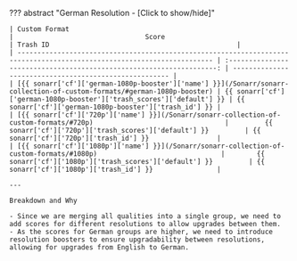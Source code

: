 <!-- markdownlint-disable MD041-->
??? abstract "German Resolution - [Click to show/hide]"

    | Custom Format                                                                                                           |                                 Score                                 | Trash ID                                               |
    | ----------------------------------------------------------------------------------------------------------------------- | :-------------------------------------------------------------------: | ------------------------------------------------------ |
    | [{{ sonarr['cf']['german-1080p-booster']['name'] }}](/Sonarr/sonarr-collection-of-custom-formats/#german-1080p-booster) | {{ sonarr['cf']['german-1080p-booster']['trash_scores']['default'] }} | {{ sonarr['cf']['german-1080p-booster']['trash_id'] }} |
    | [{{ sonarr['cf']['720p']['name'] }}](/Sonarr/sonarr-collection-of-custom-formats/#720p)                                 |         {{ sonarr['cf']['720p']['trash_scores']['default'] }}         | {{ sonarr['cf']['720p']['trash_id'] }}                 |
    | [{{ sonarr['cf']['1080p']['name'] }}](/Sonarr/sonarr-collection-of-custom-formats/#1080p)                               |        {{ sonarr['cf']['1080p']['trash_scores']['default'] }}         | {{ sonarr['cf']['1080p']['trash_id'] }}                |

    ---

    Breakdown and Why

    - Since we are merging all qualities into a single group, we need to add scores for different resolutions to allow upgrades between them.
    - As the scores for German groups are higher, we need to introduce resolution boosters to ensure upgradability between resolutions, allowing for upgrades from English to German.
<!-- markdownlint-enable MD041-->

